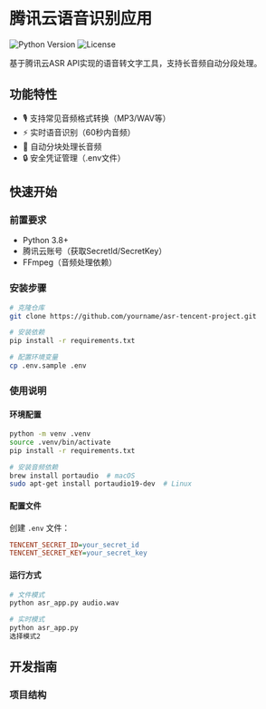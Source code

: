 # 腾讯云语音识别应用

![Python Version](https://img.shields.io/badge/python-3.8%2B-blue)
![License](https://img.shields.io/badge/license-MIT-green)

基于腾讯云ASR API实现的语音转文字工具，支持长音频自动分段处理。

## 功能特性

- 🎙️ 支持常见音频格式转换（MP3/WAV等）
- ⚡ 实时语音识别（60秒内音频）
- 🔄 自动分块处理长音频
- 🔒 安全凭证管理（.env文件）

## 快速开始

### 前置要求

- Python 3.8+
- 腾讯云账号（获取SecretId/SecretKey）
- FFmpeg（音频处理依赖）

### 安装步骤

```bash
# 克隆仓库
git clone https://github.com/yourname/asr-tencent-project.git

# 安装依赖
pip install -r requirements.txt

# 配置环境变量
cp .env.sample .env
```

### 使用说明

#### 环境配置
```bash
python -m venv .venv
source .venv/bin/activate
pip install -r requirements.txt

# 安装音频依赖
brew install portaudio  # macOS
sudo apt-get install portaudio19-dev  # Linux
```

#### 配置文件
创建 `.env` 文件：
```ini
TENCENT_SECRET_ID=your_secret_id
TENCENT_SECRET_KEY=your_secret_key
```

#### 运行方式
```bash
# 文件模式
python asr_app.py audio.wav

# 实时模式
python asr_app.py
选择模式2
```

## 开发指南

### 项目结构

